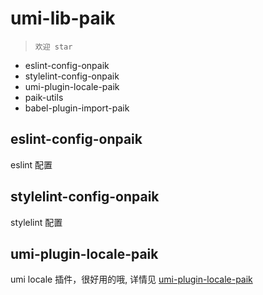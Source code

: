 # umi-lib-paik
> `欢迎 star`
 + eslint-config-onpaik
 + stylelint-config-onpaik
 + umi-plugin-locale-paik
 + paik-utils
 + babel-plugin-import-paik

## eslint-config-onpaik
eslint 配置

## stylelint-config-onpaik

stylelint 配置

## umi-plugin-locale-paik

umi locale 插件，很好用的哦, 详情见 [umi-plugin-locale-paik](https://www.npmjs.com/package/umi-plugin-locale-paik)
